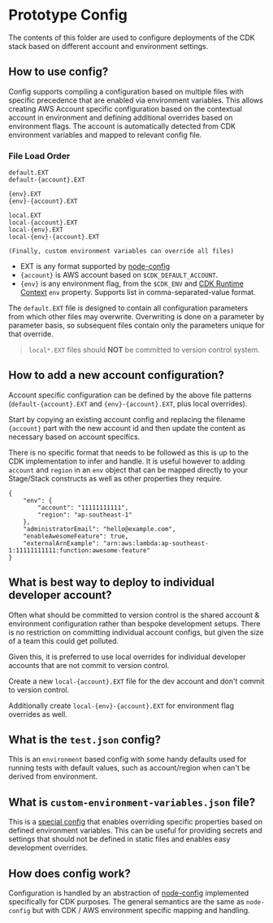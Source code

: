# Prototype Config

The contents of this folder are used to configure deployments of the CDK stack
based on different account and environment settings.

## How to use config?

Config supports compiling a configuration based on multiple files with specific precedence that are enabled via environment variables. This allows creating AWS Account specific configuration based on the contextual account in environment and defining additional overrides based on environment flags. The account is automatically detected from CDK environment variables and mapped to relevant config file.

### File Load Order

```
default.EXT
default-{account}.EXT

{env}.EXT
{env}-{account}.EXT

local.EXT
local-{account}.EXT
local-{env}.EXT
local-{env}-{account}.EXT

(Finally, custom environment variables can override all files)
```

- EXT is any format supported by [node-config](https://github.com/lorenwest/node-config/wiki/Configuration-Files#file-load-order)
- `{account}` is AWS account based on `$CDK_DEFAULT_ACCOUNT`.
- `{env}` is any environment flag, from the `$CDK_ENV` and [CDK Runtime Context](https://docs.aws.amazon.com/cdk/latest/guide/context.html) `env` property. Supports list in comma-separated-value format.

The `default.EXT` file is designed to contain all configuration parameters from which other files may overwrite. Overwriting is done on a parameter by parameter basis, so subsequent files contain only the parameters unique for that override.

> `local*.EXT` files should **NOT** be committed to version control system.

## How to add a new account configuration?

Account specific configuration can be defined by the above file patterns (`default-{account}.EXT` and `{env}-{account}.EXT`, plus local overrides).

Start by copying an existing account config and replacing the filename `{account}` part with the new account id and then update the content as necessary based on account specifics.

There is no specific format that needs to be followed as this is up to the CDK implementation to infer and handle. It is useful however to adding `account` and `region` in an `env` object that can be mapped directly to your Stage/Stack constructs as well as other properties they require.

```
{
	"env": {
		"account": "11111111111",
		"region": "ap-southeast-1"
	},
	"administratorEmail": "hello@example.com",
	"enableAwesomeFeature": true,
	"externalArnExample": "arn:aws:lambda:ap-southeast-1:11111111111:function:awesome-feature"
}

```

## What is best way to deploy to individual developer account?

Often what should be committed to version control is the shared account & environment configuration rather than bespoke development setups. There is no restriction on committing individual account configs, but given the size of a team this could get polluted.

Given this, it is preferred to use local overrides for individual developer accounts that are not commit to version control.

Create a new `local-{account}.EXT` file for the dev account and don't commit to version control.

Additionally create `local-{env}-{account}.EXT` for environment flag overrides as well.

## What is the `test.json` config?

This is an `environment` based config with some handy defaults used for running tests with default values, such as account/region when can't be derived from environment.

## What is `custom-environment-variables.json` file?

This is a [special config](https://github.com/lorenwest/node-config/wiki/Environment-Variables#custom-environment-variables) that enables overriding specific properties based on defined environment variables. This can be useful for providing secrets and settings that should not be defined in static files and enables easy development overrides.

## How does config work?

Configuration is handled by an abstraction of [node-config](https://github.com/lorenwest/node-config)
implemented specifically for CDK purposes. The general semantics are the same as `node-config` but
with CDK / AWS environment specific mapping and handling.
